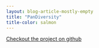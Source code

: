 ```yaml
---
layout: blog-article-mostly-empty
title: "PanDiversity"
title-color: salmon
---
```


<a href=" https://github.com/imdevan/div-hack-atx" class="base--a">
    <span class="project--external-link">
        Checkout the project on github
    </span>
</a>
